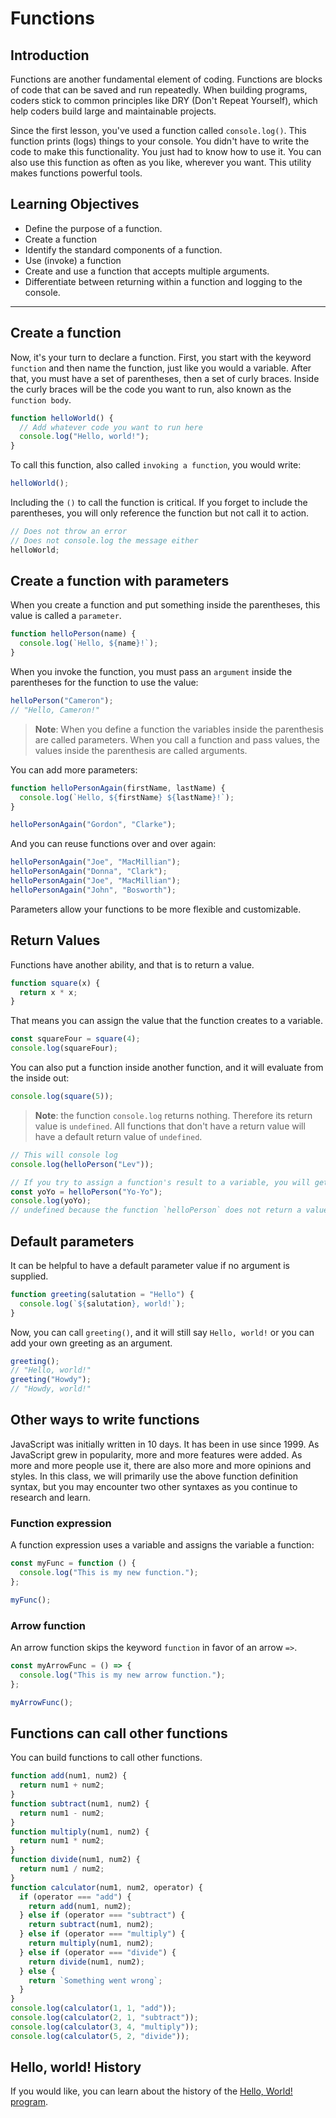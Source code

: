 # Functions

## Introduction

Functions are another fundamental element of coding. Functions are blocks of code that can be saved and run repeatedly. When building programs, coders stick to common principles like DRY (Don't Repeat Yourself), which help coders build large and maintainable projects.

Since the first lesson, you've used a function called `console.log()`. This function prints (logs) things to your console. You didn't have to write the code to make this functionality. You just had to know how to use it. You can also use this function as often as you like, wherever you want. This utility makes functions powerful tools.

## Learning Objectives

- Define the purpose of a function.
- Create a function
- Identify the standard components of a function.
- Use (invoke) a function
- Create and use a function that accepts multiple arguments.
- Differentiate between returning within a function and logging to the console.

<hr>

## Create a function

Now, it's your turn to declare a function. First, you start with the keyword `function` and then name the function, just like you would a variable. After that, you must have a set of parentheses, then a set of curly braces. Inside the curly braces will be the code you want to run, also known as the `function body`.

```js
function helloWorld() {
  // Add whatever code you want to run here
  console.log("Hello, world!");
}
```

To call this function, also called `invoking a function`, you would write:

```js
helloWorld();
```

Including the `()` to call the function is critical. If you forget to include the parentheses, you will only reference the function but not call it to action.

```js
// Does not throw an error
// Does not console.log the message either
helloWorld;
```

## Create a function with parameters

When you create a function and put something inside the parentheses, this value is called a `parameter`.

```js
function helloPerson(name) {
  console.log(`Hello, ${name}!`);
}
```

When you invoke the function, you must pass an `argument` inside the parentheses for the function to use the value:

```js
helloPerson("Cameron");
// "Hello, Cameron!"
```

> **Note**: When you define a function the variables inside the parenthesis are called parameters. When you call a function and pass values, the values inside the parenthesis are called arguments.

You can add more parameters:

```js
function helloPersonAgain(firstName, lastName) {
  console.log(`Hello, ${firstName} ${lastName}!`);
}
```

```js
helloPersonAgain("Gordon", "Clarke");
```

And you can reuse functions over and over again:

```js
helloPersonAgain("Joe", "MacMillian");
helloPersonAgain("Donna", "Clark");
helloPersonAgain("Joe", "MacMillian");
helloPersonAgain("John", "Bosworth");
```

Parameters allow your functions to be more flexible and customizable.

## Return Values

Functions have another ability, and that is to return a value.

```js
function square(x) {
  return x * x;
}
```

That means you can assign the value that the function creates to a variable.

```js
const squareFour = square(4);
console.log(squareFour);
```

You can also put a function inside another function, and it will evaluate from the inside out:

```js
console.log(square(5));
```

> **Note**: the function `console.log` returns nothing. Therefore its return value is `undefined`. All functions that don't have a return value will have a default return value of `undefined`.

```js
// This will console log
console.log(helloPerson("Lev"));

// If you try to assign a function's result to a variable, you will get undefined
const yoYo = helloPerson("Yo-Yo");
console.log(yoYo);
// undefined because the function `helloPerson` does not return a value
```

## Default parameters

It can be helpful to have a default parameter value if no argument is supplied.

```js
function greeting(salutation = "Hello") {
  console.log(`${salutation}, world!`);
}
```

Now, you can call `greeting()`, and it will still say `Hello, world!` or you can add your own greeting as an argument.

```js
greeting();
// "Hello, world!"
greeting("Howdy");
// "Howdy, world!"
```

## Other ways to write functions

JavaScript was initially written in 10 days. It has been in use since 1999. As JavaScript grew in popularity, more and more features were added. As more and more people use it, there are also more and more opinions and styles. In this class, we will primarily use the above function definition syntax, but you may encounter two other syntaxes as you continue to research and learn.

### Function expression

A function expression uses a variable and assigns the variable a function:

```js
const myFunc = function () {
  console.log("This is my new function.");
};

myFunc();
```

### Arrow function

An arrow function skips the keyword `function` in favor of an arrow `=>`.

```js
const myArrowFunc = () => {
  console.log("This is my new arrow function.");
};

myArrowFunc();
```

## Functions can call other functions

You can build functions to call other functions.

```js
function add(num1, num2) {
  return num1 + num2;
}
function subtract(num1, num2) {
  return num1 - num2;
}
function multiply(num1, num2) {
  return num1 * num2;
}
function divide(num1, num2) {
  return num1 / num2;
}
function calculator(num1, num2, operator) {
  if (operator === "add") {
    return add(num1, num2);
  } else if (operator === "subtract") {
    return subtract(num1, num2);
  } else if (operator === "multiply") {
    return multiply(num1, num2);
  } else if (operator === "divide") {
    return divide(num1, num2);
  } else {
    return `Something went wrong`;
  }
}
console.log(calculator(1, 1, "add"));
console.log(calculator(2, 1, "subtract"));
console.log(calculator(3, 4, "multiply"));
console.log(calculator(5, 2, "divide"));
```

## Hello, world! History

If you would like, you can learn about the history of the [Hello, World! program](https://en.wikipedia.org/wiki/%22Hello,_World!%22_program).
